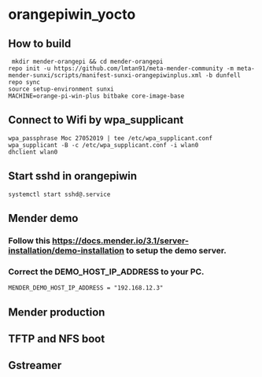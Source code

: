 # orangepiwin_yocto

## How to build
`
mkdir mender-orangepi && cd mender-orangepi` \
`repo init -u https://github.com/lmtan91/meta-mender-community -m meta-mender-sunxi/scripts/manifest-sunxi-orangepiwinplus.xml -b dunfell` \
`repo sync` \
`source setup-environment sunxi` \
`MACHINE=orange-pi-win-plus bitbake core-image-base`

## Connect to Wifi by wpa_supplicant
`wpa_passphrase Moc 27052019 | tee /etc/wpa_supplicant.conf` \
`wpa_supplicant -B -c /etc/wpa_supplicant.conf -i wlan0` \
`dhclient wlan0`

## Start sshd in orangepiwin
`systemctl start sshd@.service`

## Mender demo
### Follow this https://docs.mender.io/3.1/server-installation/demo-installation to setup the demo server.

### Correct the DEMO_HOST_IP_ADDRESS to your PC.
`MENDER_DEMO_HOST_IP_ADDRESS = "192.168.12.3"`

## Mender production

## TFTP and NFS boot

## Gstreamer

